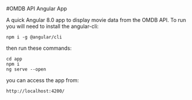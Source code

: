 #OMDB API Angular App

A quick Angular 8.0 app to display movie data from the OMDB API.
To run you will need to install the angular-cli:

```
npm i -g @angular/cli
```

then run these commands: 
```
cd app
npm i
ng serve --open
```

you can access the app from:
```
http://localhost:4200/
```